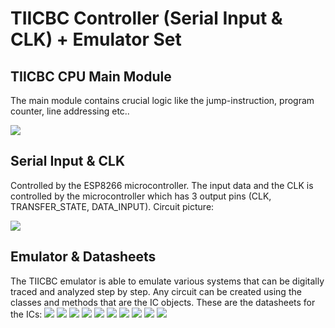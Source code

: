 # TIICBC Controller (Serial Input & CLK) + Emulator Set
## TIICBC CPU Main Module
The main module contains crucial logic like the jump-instruction, program counter, line addressing etc..

![](https://github.com/ortanaV2/TIICBC-Controller-Emulator/blob/main/IMG_20240723_190550167~2.jpg?raw=true)
## Serial Input & CLK
Controlled by the ESP8266 microcontroller. The input data and the CLK is controlled by the microcontroller which has 3 output pins (CLK, TRANSFER_STATE, DATA_INPUT). Circuit picture:

![](https://github.com/ortanaV2/TIICBC_Controller/blob/main/IMG_20240619_224204790~2.jpg?raw=true)
## Emulator & Datasheets
The TIICBC emulator is able to emulate various systems that can be digitally traced and analyzed step by step. Any circuit can be created using the classes and methods that are the IC objects. These are the datasheets for the ICs:
![](https://github.com/ortanaV2/TIICBC-Controller-Emulator/blob/main/Emulator%20Datasheets/CD4011BE.png?raw=true)
![](https://github.com/ortanaV2/TIICBC-Controller-Emulator/blob/main/Emulator%20Datasheets/CD40106BE.png?raw=true)
![](https://github.com/ortanaV2/TIICBC-Controller-Emulator/blob/main/Emulator%20Datasheets/CD4011BE.png?raw=true)
![](https://github.com/ortanaV2/TIICBC-Controller-Emulator/blob/main/Emulator%20Datasheets/CD4030BE.png?raw=true)
![](https://github.com/ortanaV2/TIICBC-Controller-Emulator/blob/main/Emulator%20Datasheets/CD4071BE.png?raw=true)
![](https://github.com/ortanaV2/TIICBC-Controller-Emulator/blob/main/Emulator%20Datasheets/CD4077BE.png?raw=true)
![](https://github.com/ortanaV2/TIICBC-Controller-Emulator/blob/main/Emulator%20Datasheets/CD4081BE.png?raw=true)
![](https://github.com/ortanaV2/TIICBC-Controller-Emulator/blob/main/Emulator%20Datasheets/CD74HCT151E.png?raw=true)
![](https://github.com/ortanaV2/TIICBC-Controller-Emulator/blob/main/Emulator%20Datasheets/CD74HCT238E.png?raw=true)
![](https://github.com/ortanaV2/TIICBC-Controller-Emulator/blob/main/Emulator%20Datasheets/SN74LS165AN.png?raw=true)
